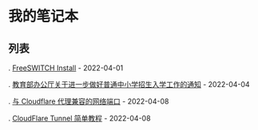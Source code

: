 # 我的笔记本

## 列表

. [FreeSWITCH Install](/教育学习/技术知识/呼叫中心/freeswitch_install.md) - 2022-04-01

. [教育部办公厅关于进一步做好普通中小学招生入学工作的通知](/教育学习/法律法规/教育部办公厅关于进一步做好普通中小学招生入学工作的通知-2022-1.md) - 2022-04-04

. [与 Cloudflare 代理兼容的网络端口](/教育学习/技术知识/网络相关/Cloudflare/network-port.md) - 2022-04-08

. [CloudFlare Tunnel 简单教程](/教育学习/技术知识/网络相关/Cloudflare/cloudflared-tunnel.md) - 2022-04-08

